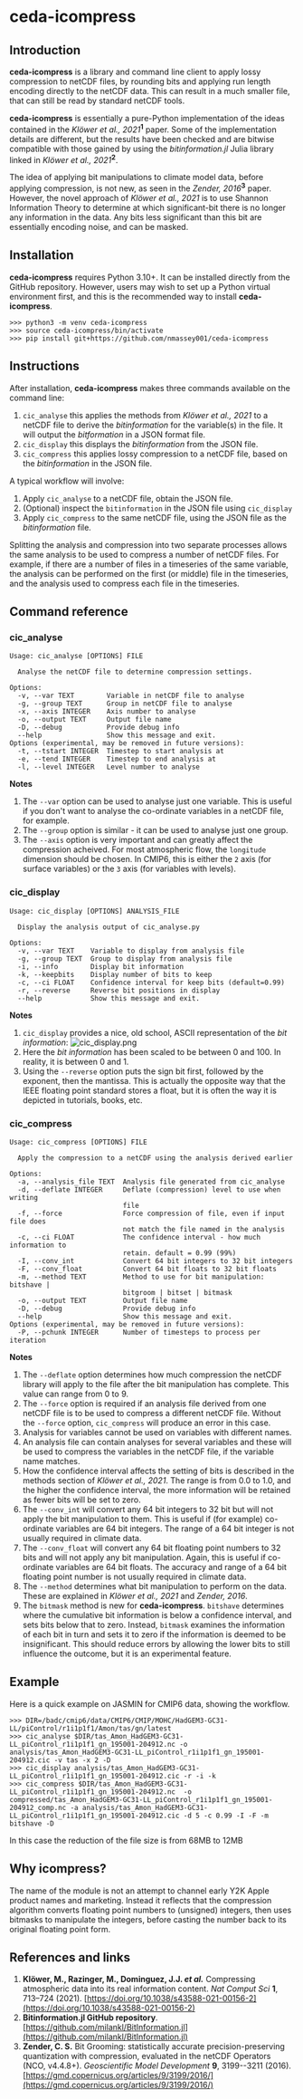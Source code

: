 
# ceda-icompress

## Introduction

**ceda-icompress** is a library and command line client to apply lossy 
compression to netCDF files, by rounding bits and applying run length encoding 
directly to the netCDF data.
This can result in a much smaller file, that can still be read by standard
netCDF tools.

**ceda-icompress** is essentially a pure-Python implementation of the ideas
contained in the *Klöwer et al., 2021*<sup>**1**</sup> paper.  Some of the 
implementation details are different, but the results have been checked and are 
bitwise compatible with those gained by using the *bitinformation.jl* Julia 
library linked in *Klöwer et al., 2021*<sup>**2**</sup>.

The idea of applying bit manipulations to climate model data, before applying
compression, is not new, as seen in the *Zender, 2016*<sup>**3**</sup> paper.
However, the novel approach of *Klöwer et al., 2021* is to use Shannon 
Information Theory to determine at which significant-bit there is no longer any
information in the data.  Any bits less significant than this bit are essentially
encoding noise, and can be masked.

## Installation ##

**ceda-icompress** requires Python 3.10+.  It can be installed directly from
the GitHub repository.  However, users may wish to set up a Python virtual
environment first, and this is the recommended way to install **ceda-icompress**.

```
>>> python3 -m venv ceda-icompress
>>> source ceda-icompress/bin/activate
>>> pip install git+https://github.com/nmassey001/ceda-icompress
```

## Instructions ##

After installation, **ceda-icompress** makes three commands available on the
command line:

1. `cic_analyse` this applies the methods from *Klöwer et al., 2021* to a netCDF
file to derive the *bitinformation* for the variable(s) in the file.  It will
output the *bitformation* in a JSON format file.
2. `cic_display` this displays the *bitinformation* from the JSON file.
3. `cic_compress` this applies lossy compression to a netCDF file, based on the
*bitinformation* in the JSON file.

A typical workflow will involve:

1.  Apply `cic_analyse` to a netCDF file, obtain the JSON file.
2.  (Optional) inspect the `bitinformation` in the JSON file using `cic_display`
3.  Apply `cic_compress` to the same netCDF file, using the JSON file as the *bitinformation* file.

Splitting the analysis and compression into two separate processes allows the
same analysis to be used to compress a number of netCDF files.  For example,
if there are a number of files in a timeseries of the same variable, the 
analysis can be performed on the first (or middle) file in the timeseries, and
the analysis used to compress each file in the timeseries.

## Command reference ##

### cic_analyse

```
Usage: cic_analyse [OPTIONS] FILE

  Analyse the netCDF file to determine compression settings.

Options:
  -v, --var TEXT        Variable in netCDF file to analyse
  -g, --group TEXT      Group in netCDF file to analyse
  -x, --axis INTEGER    Axis number to analyse
  -o, --output TEXT     Output file name
  -D, --debug           Provide debug info
  --help                Show this message and exit.
Options (experimental, may be removed in future versions):
  -t, --tstart INTEGER  Timestep to start analysis at
  -e, --tend INTEGER    Timestep to end analysis at
  -l, --level INTEGER   Level number to analyse
```

**Notes**
1. The `--var` option can be used to analyse just one variable.  This is useful
if you don't want to analyse the co-ordinate variables in a netCDF file, for
example.
2. The `--group` option is similar - it can be used to analyse just one group.
3. The `--axis` option is very important and can greatly affect the compression
acheived.  For most atmospheric flow, the `longitude` dimension should be
chosen.  In CMIP6, this is either the `2` axis (for surface variables) or the 
`3` axis (for variables with levels).

### cic_display

```
Usage: cic_display [OPTIONS] ANALYSIS_FILE

  Display the analysis output of cic_analyse.py

Options:
  -v, --var TEXT    Variable to display from analysis file
  -g, --group TEXT  Group to display from analysis file
  -i, --info        Display bit information
  -k, --keepbits    Display number of bits to keep
  -c, --ci FLOAT    Confidence interval for keep bits (default=0.99)
  -r, --reverse     Reverse bit positions in display
  --help            Show this message and exit.
```

**Notes**

1. `cic_display` provides a nice, old school, ASCII representation of the 
*bit information*:
![cic_display.png](assets/cic_display.png)
2. Here the *bit information* has been scaled to be between 0 and 100.  In 
reality, it is between 0 and 1.
3. Using the `--reverse` option puts the sign bit first, followed by the 
exponent, then the mantissa.  This is actually the opposite way that the IEEE
floating point standard stores a float, but it is often the way it is depicted
in tutorials, books, etc.

### cic_compress

```
Usage: cic_compress [OPTIONS] FILE

  Apply the compression to a netCDF using the analysis derived earlier

Options:
  -a, --analysis_file TEXT  Analysis file generated from cic_analyse
  -d, --deflate INTEGER     Deflate (compression) level to use when writing
                            file
  -f, --force               Force compression of file, even if input file does
                            not match the file named in the analysis
  -c, --ci FLOAT            The confidence interval - how much information to
                            retain. default = 0.99 (99%)
  -I, --conv_int            Convert 64 bit integers to 32 bit integers
  -F, --conv_float          Convert 64 bit floats to 32 bit floats
  -m, --method TEXT         Method to use for bit manipulation: bitshave |
                            bitgroom | bitset | bitmask
  -o, --output TEXT         Output file name
  -D, --debug               Provide debug info
  --help                    Show this message and exit.
Options (experimental, may be removed in future versions):
  -P, --pchunk INTEGER      Number of timesteps to process per iteration
```

**Notes**

1.  The `--deflate` option determines how much compression the netCDF library
will apply to the file after the bit manipulation has complete.  This value
can range from 0 to 9.
2.  The `--force` option is required if an analysis file derived from one netCDF
file is to be used to compress a different netCDF file.  Without the `--force`
option, `cic_compress` will produce an error in this case.
3.  Analysis for variables cannot be used on variables with different names.
4.  An analysis file can contain analyses for several variables and these will
be used to compress the variables in the netCDF file, if the variable name 
matches.
5.  How the confidence interval affects the setting of bits is described in the
methods section of *Klöwer et al., 2021*.  The range is from 0.0 to 1.0, and the
higher the confidence interval, the more information will be retained as fewer
bits will be set to zero.
6.  The `--conv_int` will convert any 64 bit integers to 32 bit but will not 
apply the bit manipulation to them.  This is useful if (for example) co-ordinate
variables are 64 bit integers.  The range of a 64 bit integer is not usually 
required in climate data.
7.  The `--conv_float` will convert any 64 bit floating point numbers to 32 bits
and will not apply any bit manipulation.  Again, this is useful if co-ordinate
variables are 64 bit floats.  The accuracy and range of a 64 bit floating point
number is not usually required in climate data.
8.  The `--method` determines what bit manipulation to perform on the data.  
These are explained in *Klöwer et al., 2021* and *Zender, 2016*.
9.  The `bitmask` method is new for **ceda-icompress**.  `bitshave` determines
where the cumulative bit information is below a confidence interval, and sets
bits below that to zero. Instead, `bitmask` examines the information of each bit
in turn and sets it to zero if the information is deemed to be insignificant.
This should reduce errors by allowing the lower bits to still influence the
outcome, but it is an experimental feature.

## Example ##

Here is a quick example on JASMIN for CMIP6 data, showing the workflow.

```
>>> DIR=/badc/cmip6/data/CMIP6/CMIP/MOHC/HadGEM3-GC31-LL/piControl/r1i1p1f1/Amon/tas/gn/latest
>>> cic_analyse $DIR/tas_Amon_HadGEM3-GC31-LL_piControl_r1i1p1f1_gn_195001-204912.nc -o analysis/tas_Amon_HadGEM3-GC31-LL_piControl_r1i1p1f1_gn_195001-204912.cic -v tas -x 2 -D
>>> cic_display analysis/tas_Amon_HadGEM3-GC31-LL_piControl_r1i1p1f1_gn_195001-204912.cic -r -i -k
>>> cic_compress $DIR/tas_Amon_HadGEM3-GC31-LL_piControl_r1i1p1f1_gn_195001-204912.nc  -o compressed/tas_Amon_HadGEM3-GC31-LL_piControl_r1i1p1f1_gn_195001-204912_comp.nc -a analysis/tas_Amon_HadGEM3-GC31-LL_piControl_r1i1p1f1_gn_195001-204912.cic -d 5 -c 0.99 -I -F -m bitshave -D
```

In this case the reduction of the file size is from 68MB to 12MB

## Why icompress? ##

The name of the module is not an attempt to channel early Y2K Apple product 
names and marketing.  Instead it reflects that the compression algorithm 
converts floating point numbers to (unsigned) integers, then uses bitmasks to 
manipulate the integers, before casting the number back to its original floating
point form.

## References and links ##
1. **Klöwer, M., Razinger, M., Dominguez, J.J. *et al.*** Compressing atmospheric 
data into its real information content. *Nat Comput Sci* **1**, 713–724 (2021).
[https://doi.org/10.1038/s43588-021-00156-2](https://doi.org/10.1038/s43588-021-00156-2)
2. **Bitinformation.jl GitHub repository**. [https://github.com/milankl/BitInformation.jl](https://github.com/milankl/BitInformation.jl)
3. **Zender, C. S.** Bit Grooming: statistically accurate precision-preserving quantization with compression, evaluated in the netCDF Operators (NCO, v4.4.8+).
*Geoscientific Model Development* **9**, 3199--3211 (2016).
[https://gmd.copernicus.org/articles/9/3199/2016/](https://gmd.copernicus.org/articles/9/3199/2016/)